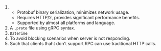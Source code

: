 1. 
    - Protobuf binary serialization, minimizes network usage.
    - Requires HTTP/2, provides significant performance benefits.
    - Supported by almost all platforms and language.
2. A `.proto` file using gRPC syntax.
3. `DateTime`
4. To avoid blocking scenarios when server is not responding.
5. Such that clients thaht don't support RPC can use traditional HTTP calls.
